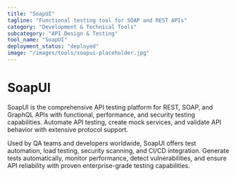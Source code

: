 ```yaml
---
title: "SoapUI"
tagline: "Functional testing tool for SOAP and REST APIs"
category: "Development & Technical Tools"
subcategory: "API Design & Testing"
tool_name: "SoapUI"
deployment_status: "deployed"
image: "/images/tools/soapui-placeholder.jpg"
---
```


# SoapUI

SoapUI is the comprehensive API testing platform for REST, SOAP, and GraphQL APIs with functional, performance, and security testing capabilities. Automate API testing, create mock services, and validate API behavior with extensive protocol support.

Used by QA teams and developers worldwide, SoapUI offers test automation, load testing, security scanning, and CI/CD integration. Generate tests automatically, monitor performance, detect vulnerabilities, and ensure API reliability with proven enterprise-grade testing capabilities.